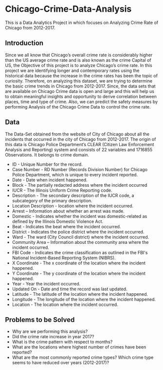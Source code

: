 # Chicago-Crime-Data-Analysis
This is a Data Analytics Project in which focuses on Analyzing Crime Rate of Chicago from 2012-2017.

## Introduction 
Since we all know that Chicago’s overall crime rate is considerably higher than the US average crime rate and is also
known as the crime Capital of US, the Objective of this project is to analyze Chicago’s crime rate. In this project we are
identifying longer and contemporary rates using the historical data because the increase in the crime rates has been the
topic of curiosity. Therefore, on analyzing this dataset, we are trying to determine the basic crime trends in Chicago from
2012-2017. Since, the data sets that are available on Chicago Crime data is open and large and this will help us to obtain
meaningful insights and opportunity to derive correlation between places, time and type of crime. Also, we can predict
the safety measures by performing Analysis of the Chicago Crime Data to control the crime rate.

## Data 
The Data-Set obtained from the website of City of Chicago about all the incidents that occurred in the city of Chicago
from 2012-2017. The origin of this data is Chicago Police Department’s CLEAR (Citizen Law Enforcement Analysis and
Reporting) system and consists of 22 variables and 1716855 Observations. It belongs to crime domain.
* ID - Unique Number for the record.
* Case Number - RD Number (Records Division Number) for Chicago Police Department, which is unique to every incident reported.
* Date - Date when incident happened.
* Block - The partially redacted address where the incident occurred
* IUCR - The Illinois Uniform Crime Reporting code.
* Description - The secondary description of the IUCR code, a subcategory of the primary description.
* Location Description - location where the incident occurred.
* Arrest – Information about whether an arrest was made.
* Domestic - Indicates whether the incident was domestic-related as defined by the Illinois Domestic Violence Act.
* Beat - Indicates the beat where the incident occurred.
* District - Indicates the police district where the incident occurred.
* Ward - The ward (City Council district) where the incident occurred.
* Community Area – Information about the community area where the incident occurred.
* FBI Code - Indicates the crime classification as outlined in the FBI's National Incident-Based Reporting System (NIBRS).
* X Coordinate - The x coordinate of the location where the incident happened.
* Y Coordinate - The y coordinate of the location where the incident happened.
* Year - Year the incident occurred.
* Updated On - Date and time the record was last updated.
* Latitude - The latitude of the location where the incident happened.
* Longitude - The longitude of the location where the incident happened.
* Location - The location where the incident occurred.

## Problems to be Solved
* Why are we performing this analysis?
* Did the crime rate increase in year 2017?
* What is the crime pattern with respect to months?
* What are the locations where highest number of crimes have been reported?
* What are the most commonly reported crime types? Which crime type seems to have reduced over years (2012-2017)?


